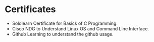 # Certificates
- Sololearn Certificate for Basics of C Programming.
- Cisco NDG to Understand Linux OS and Command Line Interface.
- Github Learning to understand the github usage.
